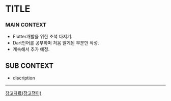 # TITLE
### MAIN CONTEXT
- Flutter개발을 위한 초석 다지기.
- Dart언어를 공부하며 처음 알게된 부분만 작성.
- 계속해서 추가 예정.

## SUB CONTEXT

- discription

---
[참고자료(장고쟁이)](https://djangojeng-e.github.io/2020/05/19/TodoList-4%ED%8E%B8-%EB%AA%A8%EB%8D%B8-%ED%99%95%EC%9D%B8%ED%95%98%EA%B8%B0/)
